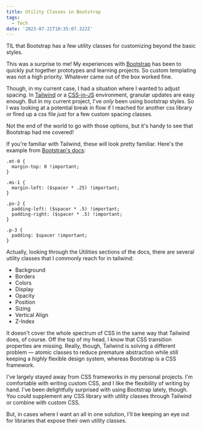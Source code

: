 ```yaml
---
title: Utility Classes in Bootstrap
tags:
  - Tech
date: '2023-07-21T10:35:07.322Z'
---
```


TIL that Bootstrap has a few utility classes for customizing beyond the basic styles.

This was a surprise to me! My experiences with [Bootstrap](https://getbootstrap.com/) has been to quickly put together prototypes and learning projects. So custom templating was not a high priority. Whatever came out of the box worked fine.

Though, in my current case, I had a situation where I wanted to adjust spacing. In [Tailwind](https://tailwindcss.com/) or a [CSS-in-JS](https://styled-components.com/) environment, granular updates are easy enough. But in my current project, I've _only_ been using bootstrap styles. So I was looking at a potential break in flow if I reached for another css library or fired up a css file _just_ for a few custom spacing classes.

Not the end of the world to go with those options, but it's handy to see that Bootstrap had me covered!

If you're familiar with Tailwind, these will look pretty familiar. Here's the example from [Bootstrap's docs](https://getbootstrap.com/docs/5.3/utilities/spacing/):

```
.mt-0 {
  margin-top: 0 !important;
}

.ms-1 {
  margin-left: ($spacer * .25) !important;
}

.px-2 {
  padding-left: ($spacer * .5) !important;
  padding-right: ($spacer * .5) !important;
}

.p-3 {
  padding: $spacer !important;
}
```

Actually, looking through the Utilities sections of the docs, there are several utility classes that I commonly reach for in tailwind:

- Background
- Borders
- Colors
- Display
- Opacity
- Position
- Sizing
- Vertical Align
- Z-Index

It doesn't cover the whole spectrum of CSS in the same way that Tailwind does, of course. Off the top of my head, I know that CSS transition properties are missing. Really, though, Tailwind is solving a different problem — atomic classes to reduce premature abstraction while still keeping a _highly_ flexible design system, whereas Bootstrap is a CSS framework.

I've largely stayed away from CSS frameworks in my personal projects. I'm comfortable with writing custom CSS, and I like the flexibility of writing by hand. I've been delightfully surprised with using Bootstrap lately, though. You could supplement any CSS library with utility classes through Tailwind or combine with custom CSS.

But, in cases where I want an all in one solution, I'll be keeping an eye out for libraries that expose their own utility classes.
